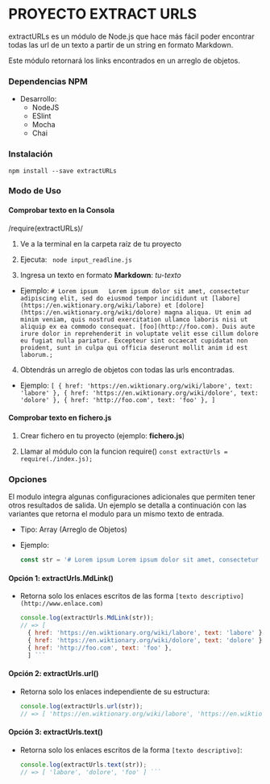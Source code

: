 # PROYECTO EXTRACT URLS

extractURLs es un módulo de Node.js que hace más fácil poder encontrar todas las url de un texto a partir de un string en formato Markdown.

Este módulo retornará los links encontrados en un arreglo de objetos.

### Dependencias NPM

+ Desarrollo:
  - NodeJS
  - ESlint
  - Mocha
  - Chai


### Instalación

  `npm install --save extractURLs`

### Modo de Uso

#### Comprobar texto en la Consola

/require(extractURLs)/

1. Ve a la terminal en la carpeta raíz de tu proyecto

2. Ejecuta:
  ` node input_readline.js`

3. Ingresa un texto en formato **Markdown**: _tu-texto_
  - Ejemplo: ` # Lorem ipsum  
  Lorem ipsum dolor sit amet, consectetur adipiscing elit, sed do eiusmod tempor incididunt ut [labore](https://en.wiktionary.org/wiki/labore) et [dolore](https://en.wiktionary.org/wiki/dolore) magna aliqua. Ut enim ad minim veniam, quis nostrud exercitation ullamco laboris nisi ut aliquip ex ea commodo consequat. [foo](http://foo.com). Duis aute irure dolor in reprehenderit in voluptate velit esse cillum dolore eu fugiat nulla pariatur. Excepteur sint occaecat cupidatat non proident, sunt in culpa qui officia deserunt mollit anim id est laborum.; 
    ` 

4. Obtendrás un arreglo de objetos con todas las urls encontradas.
  - Ejemplo:
  ` [
     { href: 'https://en.wiktionary.org/wiki/labore', text: 'labore' },
     { href: 'https://en.wiktionary.org/wiki/dolore', text: 'dolore' },
     { href: 'http://foo.com', text: 'foo' },
    ] `

#### Comprobar texto en fichero.js

1. Crear fichero en tu proyecto (ejemplo: **fichero.js**)

2. Llamar al módulo con la funcion require()
  `const extractUrls = require(./index.js);`

### Opciones

El modulo integra algunas configuraciones adicionales que permiten tener otros resultados de salida. Un ejemplo se detalla a continuación con las variantes que retorna el modulo para un mismo texto de entrada.

- Tipo: Array (Arreglo de Objetos)

- Ejemplo: 
  ```js 
  const str = '# Lorem ipsum Lorem ipsum dolor sit amet, consectetur adipiscing elit, sed do eiusmod tempor incididunt ut [labore](https://en.wiktionary.org/wiki/labore) et [dolore](https://en.wiktionary.org/wiki/dolore) magna aliqua. Ut enim ad minim veniam, quis nostrud exercitation ullamco laboris nisi ut aliquip ex ea commodo consequat. [foo](http://foo.com). Duis aute irure dolor in reprehenderit in voluptate velit esse cillum dolore eu fugiat nulla pariatur. Excepteur sint occaecat cupidatat non proident, sunt in culpa qui officia deserunt mollit anim id est laborum.'; 
  ```

#### Opción 1: extractUrls.MdLink()
- Retorna solo los enlaces escritos de las forma `[texto descriptivo](http://www.enlace.com)` 
  ```js 
  console.log(extractUrls.MdLink(str));
  // => [ 
    { href: 'https://en.wiktionary.org/wiki/labore', text: 'labore' },
    { href: 'https://en.wiktionary.org/wiki/dolore', text: 'dolore' },
    { href: 'http://foo.com', text: 'foo' },
    ] ```

#### Opción 2: extractUrls.url()
- Retorna solo los enlaces independiente de su estructura: 
  ```js 
  console.log(extractUrls.url(str));
  // => [ 'https://en.wiktionary.org/wiki/labore', 'https://en.wiktionary.org/wiki/dolore', 'http://foo.com' ] ```

#### Opción 3: extractUrls.text()
- Retorna solo los enlaces escritos de la forma `[texto descriptivo]`: 
  ```js 
  console.log(extractUrls.text(str));
  // => [ 'labore', 'dolore', 'foo' ] ```


  

